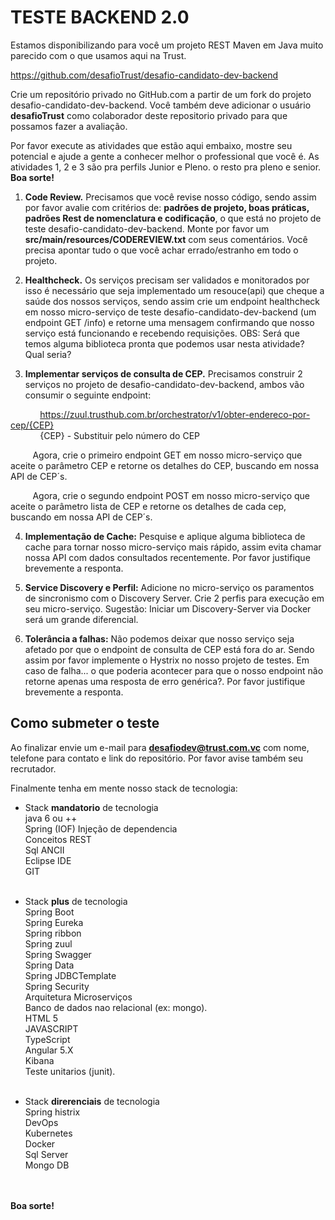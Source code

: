 # TESTE BACKEND 2.0

Estamos disponibilizando para você um projeto REST Maven em Java muito parecido com o que usamos aqui na Trust. 

https://github.com/desafioTrust/desafio-candidato-dev-backend


Crie um repositório privado no GitHub.com a partir de um fork do projeto desafio-candidato-dev-backend. Você também deve adicionar o usuário **desafioTrust** como colaborador deste repositorio privado para que possamos fazer a avaliação.

Por favor execute as atividades que estão aqui embaixo, mostre seu potencial e ajude a gente a conhecer melhor o professional que você é. As atividades 1, 2 e 3 são pra perfils Junior e Pleno. o resto pra pleno e senior. **Boa sorte!**

1)	**Code Review.** 
Precisamos que você revise nosso código, sendo assim por favor avalie com critérios de: **padrões de projeto, boas práticas, padrões Rest de nomenclatura e codificação**, o que está no projeto de teste desafio-candidato-dev-backend. Monte por favor um **src/main/resources/CODEREVIEW.txt** com seus comentários. Você precisa apontar tudo o que você achar errado/estranho em todo o projeto.

2)	**Healthcheck.**
Os serviços precisam ser validados e monitorados por isso é necessário que seja implementado um resouce(api) que cheque a saúde dos nossos serviços, sendo assim crie um endpoint healthcheck em nosso micro-serviço de teste desafio-candidato-dev-backend (um endpoint GET /info) e retorne uma mensagem confirmando que nosso serviço está funcionando e recebendo requisições.
OBS: Será que temos alguma biblioteca pronta que podemos usar nesta atividade? Qual seria?

3)	**Implementar serviços de consulta de CEP.**
Precisamos construir 2 serviços no projeto de desafio-candidato-dev-backend, ambos vão consumir o seguinte endpoint:

&nbsp;&nbsp;&nbsp;&nbsp;&nbsp;&nbsp;&nbsp;&nbsp;&nbsp;&nbsp;&nbsp;&nbsp;https://zuul.trusthub.com.br/orchestrator/v1/obter-endereco-por-cep/{CEP}
<br /> &nbsp;&nbsp;&nbsp;&nbsp;&nbsp;&nbsp;&nbsp;&nbsp;&nbsp;&nbsp;&nbsp;&nbsp;{CEP} - Substituir pelo número do CEP

&nbsp;&nbsp;&nbsp;&nbsp;&nbsp;&nbsp;&nbsp;&nbsp;&nbsp;Agora, crie o primeiro endpoint GET em nosso micro-serviço que aceite o parâmetro CEP e retorne os detalhes do CEP, buscando em nossa API de CEP´s.

&nbsp;&nbsp;&nbsp;&nbsp;&nbsp;&nbsp;&nbsp;&nbsp;&nbsp;Agora, crie o segundo endpoint POST em nosso micro-serviço que aceite o parâmetro lista de CEP e retorne os detalhes de cada cep, buscando em nossa API de CEP´s.

4)	**Implementação de Cache:**
Pesquise e aplique alguma biblioteca de cache para tornar nosso micro-serviço mais rápido, assim evita chamar nossa API com dados consultados recentemente. Por favor justifique brevemente a responta.

5)	**Service Discovery e Perfil:**
Adicione no micro-serviço os paramentos de sincronismo com o Discovery Server.
Crie 2 perfis para execução em seu micro-serviço.
Sugestão: Iniciar um Discovery-Server via Docker será um grande diferencial.

6)	**Tolerância a falhas:**
Não podemos deixar que nosso serviço seja afetado por que o endpoint de consulta de CEP está fora do ar. Sendo assim por favor implemente o Hystrix no nosso projeto de testes.
Em caso de falha... o que poderia acontecer para que o nosso endpoint não retorne apenas uma resposta de erro genérica?. Por favor justifique brevemente a responta.


## Como submeter o teste

Ao finalizar envie um e-mail para **desafiodev@trust.com.vc** com nome, telefone para contato e link do repositório. Por favor avise também seu recrutador.

Finalmente tenha em mente nosso stack de tecnologia:

- Stack **mandatorio** de tecnologia<br />
java 6 ou ++<br />
Spring (IOF) Injeção de dependencia<br />
Conceitos REST<br />
Sql ANCII<br />
Eclipse IDE<br />
GIT<br /><br />

- Stack **plus** de tecnologia<br />
Spring Boot<br />
Spring Eureka<br />
Spring ribbon<br />
Spring zuul<br />
Spring Swagger<br />
Spring Data<br />
Spring JDBCTemplate<br />
Spring Security<br />
Arquitetura Microserviços<br />
Banco de dados nao relacional (ex: mongo).<br />
HTML 5<br />
JAVASCRIPT<br />
TypeScript<br />
Angular 5.X<br />
Kibana<br />
Teste unitarios (junit).<br /><br />

- Stack **direrenciais** de tecnologia<br />
Spring histrix<br />
DevOps<br />
Kubernetes<br />
Docker<br />
Sql Server<br />
Mongo DB<br /><br /><br />


**Boa sorte!**
